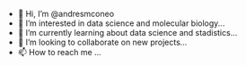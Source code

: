 - 👋 Hi, I’m @andresmconeo
- 👀 I’m interested in data science and molecular biology...
- 🌱 I’m currently learning about data science and stadistics...
- 💞️ I’m looking to collaborate on new projects...
- 📫 How to reach me ...

<!---
andresmconeo/andresmconeo is a ✨ special ✨ repository because its `README.md` (this file) appears on your GitHub profile.
You can click the Preview link to take a look at your changes.
--->
